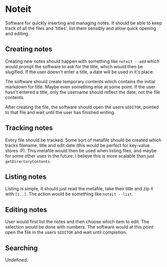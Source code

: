 Noteit
======

Software for quickly inserting and managing notes. It should be able to keep
track of all the files and 'titles', list them sensibly and allow quick opening
and editing.

Creating notes
--------------

Creating new notes should happen with something like `noteit --add` which would
prompt the software to ask for the title, which would then be slugified. If the
user doesn't enter a title, a date will be used in it's place.

The software should create temporary contents which contains the initial
markdown for title. Maybe even something else at some point. If the user hasn't
entered a title, only the username should reflect the date, not the file
contents.

After creating the file, the software should open the users `$EDITOR`, pointed
to that file and wait until the user has finished writing.

Tracking notes
--------------

Every file should be tracked. Some sort of metafile should be created which
tracks filename, title and edit date (this would be perfect for key-value
stores :P). This metafile would then be used when listing files, and maybe for
some other uses in the future. I believe this is more scalable than just
`getDirectoryContents`.

Listing notes
-------------

Listing is simple, it should just read the metafile, take their title and zip
it with `[1..]`. The action would be something like `noteit --list`.

Editing notes
-------------

User would first list the notes and then choose which item to edit. The
selection would be done with numbers. The software would at this point open the
file in the users `$EDITOR` and wait until completion.

Searching
---------

Undefined.
